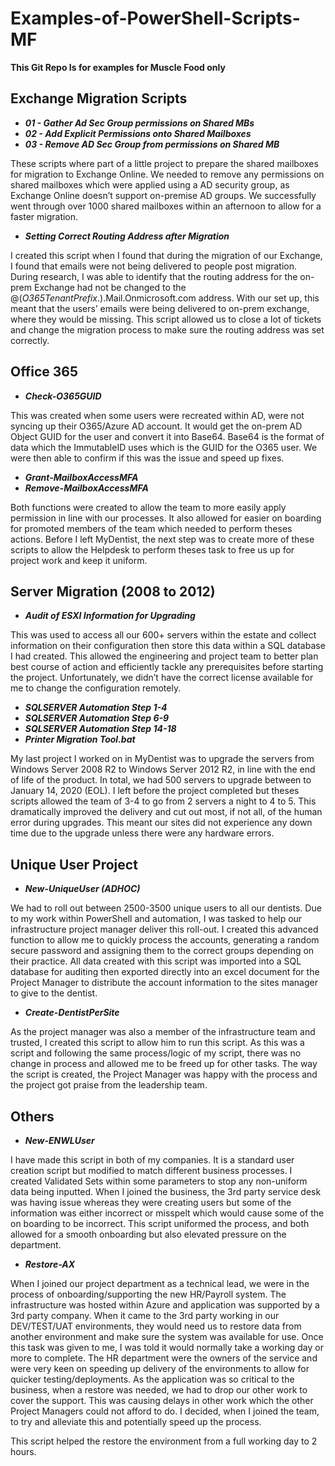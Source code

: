 # Examples-of-PowerShell-Scripts-MF
 **This Git Repo Is for examples for Muscle Food only**


## Exchange Migration Scripts

* __*01 - Gather Ad Sec Group permissions on Shared MBs*__
* __*02 - Add Explicit Permissions onto Shared Mailboxes*__
* __*03 - Remove AD Sec Group from permissions on Shared MB*__

These scripts where part of a little project to prepare the shared mailboxes for migration to Exchange Online. We needed to remove any permissions on shared mailboxes which were applied using a AD security group, as Exchange Online doesn’t support on-premise AD groups. We successfully went through over 1000 shared mailboxes within an afternoon to allow for a faster migration.

* __*Setting Correct Routing Address after Migration*__

I created this script when I found that during the migration of our Exchange, I found that emails were not being delivered to people post migration. During research, I was able to identify that the routing address for the on-prem Exchange had not be changed to the @(*O365TenantPrefix*.).Mail.Onmicrosoft.com address. With our set up, this meant that the users’ emails were being delivered to on-prem exchange, where they would be missing. This script allowed us to close a lot of tickets and change the migration process to make sure the routing address was set correctly.

## Office 365

* __*Check-O365GUID*__

This was created when some users were recreated within AD, were not syncing up their O365/Azure AD account. It would get the on-prem AD Object GUID for the user and convert it into Base64. Base64 is the format of data which the ImmutableID uses which is the GUID for the O365 user. We were then able to confirm if this was the issue and speed up fixes.

* __*Grant-MailboxAccessMFA*__
* __*Remove-MailboxAccessMFA*__

Both functions were created to allow the team to more easily apply permission in line with our processes. It also allowed for easier on boarding for promoted members of the team which needed to perform theses actions. Before I left MyDentist, the next step was to create more of these scripts to allow the Helpdesk to perform theses task to free us up for project work and keep it uniform.

## Server Migration (2008 to 2012)

* __*Audit of ESXI Information for Upgrading*__

This was used to access all our 600+ servers within the estate and collect information on their configuration then store this data within a SQL database I had created. This allowed the engineering and project team to better plan best course of action and efficiently tackle any prerequisites before starting the project. Unfortunately, we didn’t have the correct license available for me to change the configuration remotely.

* __*SQLSERVER Automation Step 1-4*__
* __*SQLSERVER Automation Step 6-9*__
* __*SQLSERVER Automation Step 14-18*__
* __*Printer Migration Tool.bat*__

My last project I worked on in MyDentist was to upgrade the servers from Windows Server 2008 R2 to Windows Server 2012 R2, in line with the end of life of the product. In total, we had 500 servers to upgrade between to January 14, 2020 (EOL). I left before the project completed but theses scripts allowed the team of 3-4 to go from 2 servers a night to 4 to 5. This dramatically improved the delivery and cut out most, if not all, of the human error during upgrades. This meant our sites did not experience any down time due to the upgrade unless there were any hardware errors. 

## Unique User Project

* __*New-UniqueUser (ADHOC)*__

We had to roll out between 2500-3500 unique users to all our dentists. Due to my work within PowerShell and automation, I was tasked to help our infrastructure project manager deliver this roll-out. I created this advanced function to allow me to quickly process the accounts, generating a random secure password and assigning them to the correct groups depending on their practice. All data created with this script was imported into a SQL database for auditing then exported directly into an excel document for the Project Manager to distribute the account information to the sites manager to give to the dentist. 

* __*Create-DentistPerSite*__

As the project manager was also a member of the infrastructure team and trusted, I created this script to allow him to run this script. As this was a script and following the same process/logic of my script, there was no change in process and allowed me to be freed up for other tasks. The way the script is created, the Project Manager was happy with the process and the project got praise from the leadership team.

## Others

* __*New-ENWLUser*__

I have made this script in both of my companies. It is a standard user creation script but modified to match different business processes. I created Validated Sets within some parameters to stop any non-uniform data being inputted. When I joined the business, the 3rd party service desk was having issue whereas they were creating users but some of the information was either incorrect or misspelt which would cause some of the on boarding to be incorrect. This script uniformed the process, and both allowed for a smooth onboarding but also elevated pressure on the department. 

* __*Restore-AX*__

When I joined our project department as a technical lead, we were in the process of onboarding/supporting the new HR/Payroll system. The infrastructure was hosted within Azure and application was supported by a 3rd party company. When it came to the 3rd party working in our DEV/TEST/UAT environments, they would need us to restore data from another environment and make sure the system was available for use. Once this task was given to me, I was told it would normally take a working day or more to complete. The HR department were the owners of the service and were very keen on speeding up delivery of the environments to allow for quicker testing/deployments. As the application was so critical to the business, when a restore was needed, we had to drop our other work to cover the support. This was causing delays in other work which the other Project Managers could not afford to do. I decided, when I joined the team, to try and alleviate this and potentially speed up the process.

This script helped the restore the environment from a full working day to 2 hours.
